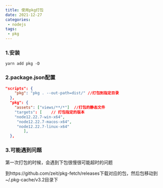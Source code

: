 ```yaml
---
title: 使用pkg打包
date: 2021-12-27
categories:
 - nodejs
tags:
 - pkg
---
```

### 1.安装

```shell
yarn add pkg -D
```

### 2.package.json配置

```json
"scripts": {
    "pkg": "pkg . --out-path=dist/" //打包到指定目录
  },
  "pkg": {
    "assets": ["views/**/*"]  //打包的静态文件
    "targets": [	// 打包指定的版本
  	"node12.22.7-win-x64",
     "node12.22.7-macos-x64",
     "node12.22.7-linux-x64"
		],
  },
```

### 3.可能遇到问题

第一次打包的时候，会遇到下包很慢很可能超时的问题

到https://github.com/zeit/pkg-fetch/releases下载对应的包，然后包移动到~/.pkg-cache/v3.2目录下
